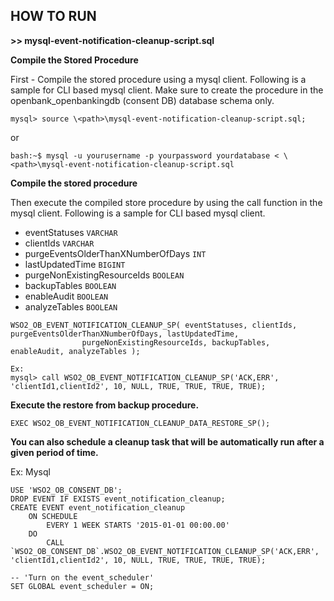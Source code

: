 ## **HOW TO RUN**

**>> mysql-event-notification-cleanup-script.sql**


**Compile the Stored Procedure**

First - Compile the stored procedure using a mysql client. Following is a sample for CLI based mysql client.
Make sure to create the procedure in the openbank_openbankingdb (consent DB) database schema only.

```
mysql> source \<path>\mysql-event-notification-cleanup-script.sql;
```
or
```
bash:~$ mysql -u yourusername -p yourpassword yourdatabase < \<path>\mysql-event-notification-cleanup-script.sql
```

**Compile the stored procedure**

Then execute the compiled store procedure by using the call function in the mysql client. Following is a sample for CLI based mysql client.

- eventStatuses `VARCHAR`
- clientIds `VARCHAR`
- purgeEventsOlderThanXNumberOfDays `INT`
- lastUpdatedTime `BIGINT`
- purgeNonExistingResourceIds `BOOLEAN`
- backupTables `BOOLEAN`
- enableAudit `BOOLEAN`
- analyzeTables `BOOLEAN`

```
WSO2_OB_EVENT_NOTIFICATION_CLEANUP_SP( eventStatuses, clientIds, purgeEventsOlderThanXNumberOfDays, lastUpdatedTime,
                purgeNonExistingResourceIds, backupTables, enableAudit, analyzeTables );
```

```
Ex: 
mysql> call WSO2_OB_EVENT_NOTIFICATION_CLEANUP_SP('ACK,ERR', 'clientId1,clientId2', 10, NULL, TRUE, TRUE, TRUE, TRUE);

```


**Execute the restore from backup procedure.**

```
EXEC WSO2_OB_EVENT_NOTIFICATION_CLEANUP_DATA_RESTORE_SP();
```

**You can also schedule a cleanup task that will be automatically run after a given period of time.**

Ex: Mysql

```
USE 'WSO2_OB_CONSENT_DB';
DROP EVENT IF EXISTS event_notification_cleanup;
CREATE EVENT event_notification_cleanup
    ON SCHEDULE
        EVERY 1 WEEK STARTS '2015-01-01 00:00.00'
    DO
        CALL `WSO2_OB_CONSENT_DB`.WSO2_OB_EVENT_NOTIFICATION_CLEANUP_SP('ACK,ERR', 'clientId1,clientId2', 10, NULL, TRUE, TRUE, TRUE, TRUE);

-- 'Turn on the event_scheduler'
SET GLOBAL event_scheduler = ON;

```